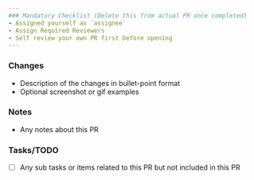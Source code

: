 ```yaml
---
### Mandatory Checklist (Delete this from actual PR once completed)
- Assigned yourself as `assignee`
- Assign Required Reviewers
- Self review your own PR first before opening
---
```


### Changes

- Description of the changes in bullet-point format
- Optional screenshot or gif examples

### Notes

- Any notes about this PR

### Tasks/TODO

- [ ] Any sub tasks or items related to this PR but not included in this PR
